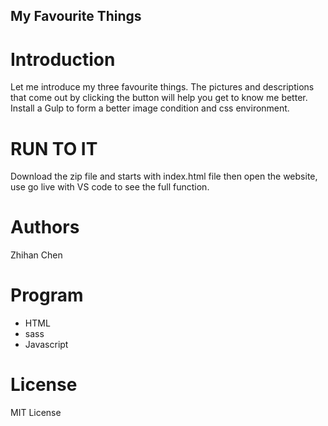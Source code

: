 ## My Favourite Things
# Introduction
Let me introduce my three favourite things. The pictures and descriptions that come out by clicking the button will help you get to know me better. Install a Gulp to form a better image condition and css environment.

# RUN TO IT

Download the zip file and starts with index.html file then open the website, use go live with VS code to see the full function.

# Authors
Zhihan Chen

# Program
* HTML
* sass
* Javascript

# License
MIT License
